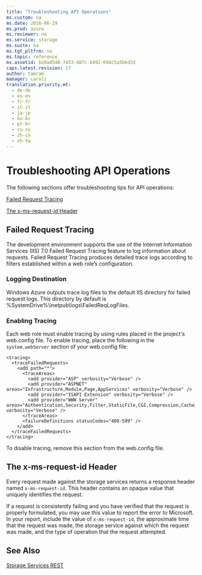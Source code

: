 ```yaml
---
title: "Troubleshooting API Operations"
ms.custom: na
ms.date: 2016-06-29
ms.prod: azure
ms.reviewer: na
ms.service: storage
ms.suite: na
ms.tgt_pltfrm: na
ms.topic: reference
ms.assetid: b20a45d8-7453-487c-b492-69dc5a5b6d2d
caps.latest.revision: 17
author: tamram
manager: carolz
translation.priority.mt: 
  - de-de
  - es-es
  - fr-fr
  - it-it
  - ja-jp
  - ko-kr
  - pt-br
  - ru-ru
  - zh-cn
  - zh-tw
---
```

# Troubleshooting API Operations
The following sections offer troubleshooting tips for API operations:  
  
 [Failed Request Tracing](#Failedrequesttracing)  
  
 [The x-ms-request-id Header](#Thex-ms-request-idheader)  
  
##  <a name="FailedRequestTracing"></a> Failed Request Tracing  
 The development environment supports the use of the Internet Information Services (IIS) 7.0 Failed Request Tracing feature to log information about requests. Failed Request Tracing produces detailed trace logs according to filters established within a web role’s configuration.  
  
### Logging Destination  
 Windows Azure outputs trace log files to the default IIS directory for failed request logs. This directory by default is %SystemDrive%\inetpub\logs\FailedReqLogFiles.  
  
### Enabling Tracing  
 Each web role must enable tracing by using rules placed in the project's web.config file. To enable tracing, place the following in the `system.webServer` section of your web.config file:  
  
```  
<tracing>  
  <traceFailedRequests>  
    <add path="*">  
      <traceAreas>  
        <add provider="ASP" verbosity="Verbose" />  
        <add provider="ASPNET" areas="Infrastructure,Module,Page,AppServices" verbosity="Verbose" />  
        <add provider="ISAPI Extension" verbosity="Verbose" />  
        <add provider="WWW Server" areas="Authentication,Security,Filter,StaticFile,CGI,Compression,Cache,RequestNotifications,Module" verbosity="Verbose" />  
      </traceAreas>  
      <failureDefinitions statusCodes="400-599" />  
    </add>  
  </traceFailedRequests>  
</tracing>  
```  
  
 To disable tracing, remove this section from the web.config file.  
  
##  <a name="Thex-ms-request-idheader"></a> The x-ms-request-id Header  
 Every request made against the storage services returns a response header named `x-ms-request-id`. This header contains an opaque value that uniquely identifies the request.  
  
 If a request is consistently failing and you have verified that the request is properly formulated, you may use this value to report the error to Microsoft. In your report, include the value of `x-ms-request-id`, the approximate time that the request was made, the storage service against which the request was made, and the type of operation that the request attempted.  
  
## See Also  
 [Storage Services REST](../fileservices/Azure-Storage-Services-REST-API-Reference.md)
